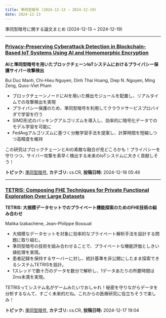 ```yaml
---
title: 準同型暗号 (2024-12-13 ~ 2024-12-19)
date: 2024-12-13
---
```


準同型暗号に関する論文まとめ (2024-12-13 ~ 2024-12-19)


- - -

### [Privacy-Preserving Cyberattack Detection in Blockchain-Based IoT Systems Using AI and Homomorphic Encryption](http://arxiv.org/abs/2412.13522)

**AIと準同型暗号を用いたブロックチェーンIoTシステムにおけるプライバシー保護サイバー攻撃検出**

Bui Duc Manh, Chi-Hieu Nguyen, Dinh Thai Hoang, Diep N. Nguyen, Ming Zeng, Quoc-Viet Pham

- ブロックチェーンノードにAIを用いた検出モジュールを配置し、リアルタイムでの攻撃検出を実現
- プライバシー保護のため、準同型暗号を利用してクラウドサービスプロバイダで学習を行う
- SIMD形式のパッキングアルゴリズムを導入し、効率的に暗号化データでのモデル学習を可能に
- FedAvgアルゴリズムに基づく分散学習手法を提案し、計算時間を短縮しつつ高精度を維持

この研究はブロックチェーンとAIの素敵な融合が見どころかも！プライバシーを守りつつ、サイバー攻撃を素早く検出する未来のIoTシステムに大きく貢献しそう！



**トピック:** [準同型暗号](../../he), **カテゴリ:** cs.CR, **投稿日時:** 2024-12-18 05:46


- - -

### [TETRIS: Composing FHE Techniques for Private Functional Exploration Over Large Datasets](http://arxiv.org/abs/2412.13269)

**TETRIS: 大規模データセットでのプライベート機能探索のためのFHE技術の組み合わせ**

Malika Izabachène, Jean-Philippe Bossuat

- 大規模なデータセットを対象に効率的なプライベート解析手法を設計する問題に取り組む。
- 準同型暗号の技術を組み合わせることで、プライベートな機能評価としきい値処理を実現。
- 患者記録を保持するサーバーに対し、統計基準を非公開にしたまま探索できるシステムTETRISを設計。
- 1スレッドで数十万のデータを数分で解析し、1データあたりの所要時間は2ms未満を実現。

TETRISってシステム名がゲームみたいでおしゃれ！秘密を守りながらデータを分析するなんて、すごく未来的だね。これからの医療研究に役立ちそうで楽しみ！



**トピック:** [準同型暗号](../../he), **カテゴリ:** cs.CR, **投稿日時:** 2024-12-17 19:04
